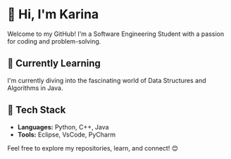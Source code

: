 # 👋 Hi, I'm Karina

Welcome to my GitHub! I'm a Software Engineering Student with a passion for coding and problem-solving.

## 🌱 Currently Learning

I'm currently diving into the fascinating world of Data Structures and Algorithms in Java.

## 🔧 Tech Stack

- **Languages:** Python, C++, Java
- **Tools:** Eclipse, VsCode, PyCharm

Feel free to explore my repositories, learn, and connect! 😊
